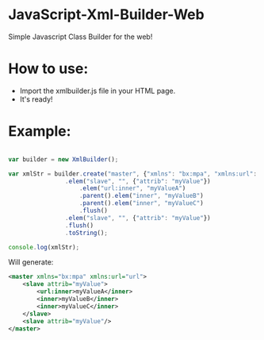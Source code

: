 # JavaScript-Xml-Builder-Web
Simple Javascript Class Builder for the web!

# How to use:
- Import the xmlbuilder.js file in your HTML page.
- It's ready!

# Example:
```javascript

var builder = new XmlBuilder();

var xmlStr = builder.create("master", {"xmlns": "bx:mpa", "xmlns:url": "url"}])
				.elem("slave", "", {"attrib": "myValue"})
					.elem("url:inner", "myValueA")
					.parent().elem("inner", "myValueB")
					.parent().elem("inner", "myValueC")
					.flush()
				.elem("slave", "", {"attrib": "myValue"})
				.flush()
				.toString();

console.log(xmlStr);

```

Will generate:

```xml
<master xmlns="bx:mpa" xmlns:url="url">
    <slave attrib="myValue">
        <url:inner>myValueA</inner>
        <inner>myValueB</inner>
        <inner>myValueC</inner>
    </slave>
    <slave attrib="myValue"/>
</master>
```
